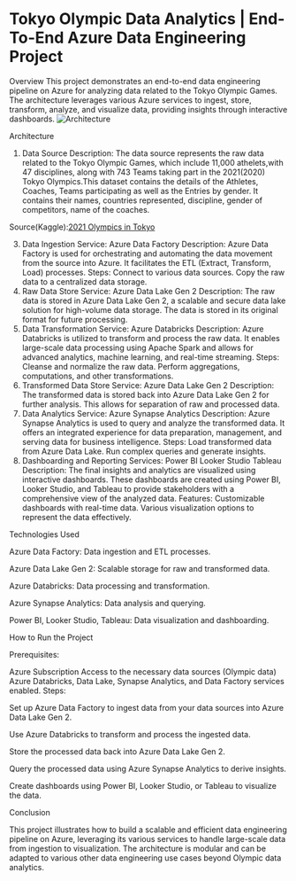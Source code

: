 # Tokyo Olympic Data Analytics | End-To-End Azure Data Engineering Project #


Overview
This project demonstrates an end-to-end data engineering pipeline on Azure for analyzing data related to the Tokyo Olympic Games. The architecture leverages various Azure services to ingest, store, transform, analyze, and visualize data, providing insights through interactive dashboards.
![Architecture](https://github.com/user-attachments/assets/e8f9ad7a-02ae-4953-bfa5-284811f038b6)

Architecture
1. Data Source
Description: The data source represents the raw data related to the Tokyo Olympic Games, which  include 11,000 athelets,with 47 disciplines, along with 743 Teams taking part in the 2021(2020) Tokyo Olympics.This dataset contains the details of the Athletes, Coaches, Teams participating as well as the Entries by gender. It contains their names, countries represented, discipline, gender of competitors, name of the coaches.

Source(Kaggle):[2021 Olympics in Tokyo](https://www.kaggle.com/datasets/arjunprasadsarkhel/2021-olympics-in-tokyo)

3. Data Ingestion
Service: Azure Data Factory
Description: Azure Data Factory is used for orchestrating and automating the data movement from the source into Azure. It facilitates the ETL (Extract, Transform, Load) processes.
Steps:
Connect to various data sources.
Copy the raw data to a centralized data storage.
4. Raw Data Store
Service: Azure Data Lake Gen 2
Description: The raw data is stored in Azure Data Lake Gen 2, a scalable and secure data lake solution for high-volume data storage. The data is stored in its original format for future processing.
5. Data Transformation
Service: Azure Databricks
Description: Azure Databricks is utilized to transform and process the raw data. It enables large-scale data processing using Apache Spark and allows for advanced analytics, machine learning, and real-time streaming.
Steps:
Cleanse and normalize the raw data.
Perform aggregations, computations, and other transformations.
6. Transformed Data Store
Service: Azure Data Lake Gen 2
Description: The transformed data is stored back into Azure Data Lake Gen 2 for further analysis. This allows for separation of raw and processed data.
7. Data Analytics
Service: Azure Synapse Analytics
Description: Azure Synapse Analytics is used to query and analyze the transformed data. It offers an integrated experience for data preparation, management, and serving data for business intelligence.
Steps:
Load transformed data from Azure Data Lake.
Run complex queries and generate insights.
8. Dashboarding and Reporting
Services:
Power BI
Looker Studio
Tableau
Description: The final insights and analytics are visualized using interactive dashboards. These dashboards are created using Power BI, Looker Studio, and Tableau to provide stakeholders with a comprehensive view of the analyzed data.
Features:
Customizable dashboards with real-time data.
Various visualization options to represent the data effectively.

Technologies Used

Azure Data Factory: Data ingestion and ETL processes.

Azure Data Lake Gen 2: Scalable storage for raw and transformed data.

Azure Databricks: Data processing and transformation.

Azure Synapse Analytics: Data analysis and querying.

Power BI, Looker Studio, Tableau: Data visualization and dashboarding.

How to Run the Project

Prerequisites:

Azure Subscription
Access to the necessary data sources (Olympic data)
Azure Databricks, Data Lake, Synapse Analytics, and Data Factory services enabled.
Steps:

Set up Azure Data Factory to ingest data from your data sources into Azure Data Lake Gen 2.

Use Azure Databricks to transform and process the ingested data.

Store the processed data back into Azure Data Lake Gen 2.

Query the processed data using Azure Synapse Analytics to derive insights.

Create dashboards using Power BI, Looker Studio, or Tableau to visualize the data.

Conclusion

This project illustrates how to build a scalable and efficient data engineering pipeline on Azure, leveraging its various services to handle large-scale data from ingestion to visualization. The architecture is modular and can be adapted to various other data engineering use cases beyond Olympic data analytics.


